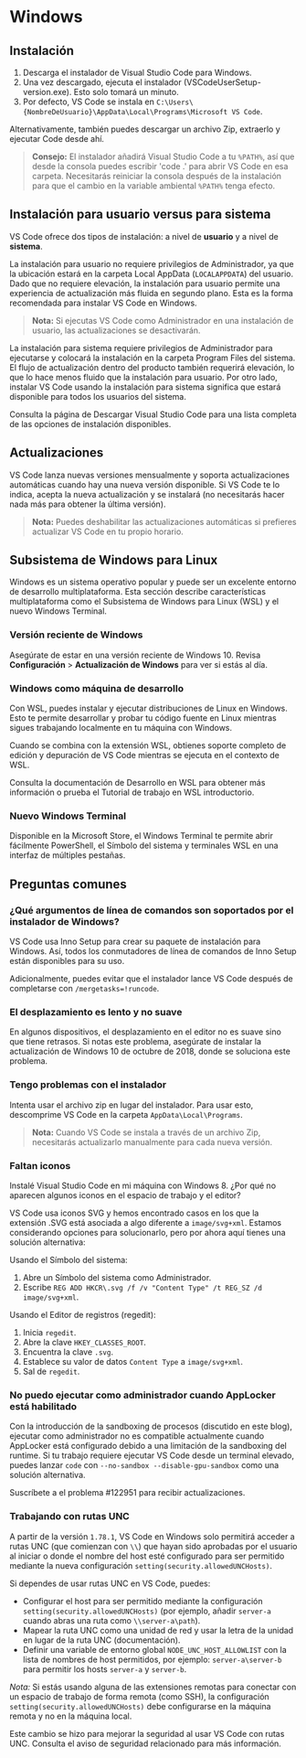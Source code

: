 # Windows

## Instalación

1. Descarga el instalador de Visual Studio Code para Windows.
2. Una vez descargado, ejecuta el instalador (VSCodeUserSetup-version.exe). Esto solo tomará un minuto.
3. Por defecto, VS Code se instala en `C:\Users\{NombreDeUsuario}\AppData\Local\Programs\Microsoft VS Code`.

Alternativamente, también puedes descargar un archivo Zip, extraerlo y ejecutar Code desde ahí.

>**Consejo:** El instalador añadirá Visual Studio Code a tu `%PATH%`, así que desde la consola puedes escribir 'code .' para abrir VS Code en esa carpeta. Necesitarás reiniciar la consola después de la instalación para que el cambio en la variable ambiental `%PATH%` tenga efecto.

## Instalación para usuario versus para sistema

VS Code ofrece dos tipos de instalación: a nivel de **usuario** y a nivel de **sistema**.

La instalación para usuario no requiere privilegios de Administrador, ya que la ubicación estará en la carpeta Local AppData (`LOCALAPPDATA`) del usuario. Dado que no requiere elevación, la instalación para usuario permite una experiencia de actualización más fluida en segundo plano. Esta es la forma recomendada para instalar VS Code en Windows.

>**Nota:** Si ejecutas VS Code como Administrador en una instalación de usuario, las actualizaciones se desactivarán.

La instalación para sistema requiere privilegios de Administrador para ejecutarse y colocará la instalación en la carpeta Program Files del sistema. El flujo de actualización dentro del producto también requerirá elevación, lo que lo hace menos fluido que la instalación para usuario. Por otro lado, instalar VS Code usando la instalación para sistema significa que estará disponible para todos los usuarios del sistema.

Consulta la página de Descargar Visual Studio Code para una lista completa de las opciones de instalación disponibles.

## Actualizaciones

VS Code lanza nuevas versiones mensualmente y soporta actualizaciones automáticas cuando hay una nueva versión disponible. Si VS Code te lo indica, acepta la nueva actualización y se instalará (no necesitarás hacer nada más para obtener la última versión).

>**Nota:** Puedes deshabilitar las actualizaciones automáticas si prefieres actualizar VS Code en tu propio horario.

## Subsistema de Windows para Linux

Windows es un sistema operativo popular y puede ser un excelente entorno de desarrollo multiplataforma. Esta sección describe características multiplataforma como el Subsistema de Windows para Linux (WSL) y el nuevo Windows Terminal.

### Versión reciente de Windows

Asegúrate de estar en una versión reciente de Windows 10. Revisa **Configuración** > **Actualización de Windows** para ver si estás al día.

### Windows como máquina de desarrollo

Con WSL, puedes instalar y ejecutar distribuciones de Linux en Windows. Esto te permite desarrollar y probar tu código fuente en Linux mientras sigues trabajando localmente en tu máquina con Windows.

Cuando se combina con la extensión WSL, obtienes soporte completo de edición y depuración de VS Code mientras se ejecuta en el contexto de WSL.

Consulta la documentación de Desarrollo en WSL para obtener más información o prueba el Tutorial de trabajo en WSL introductorio.

### Nuevo Windows Terminal

Disponible en la Microsoft Store, el Windows Terminal te permite abrir fácilmente PowerShell, el Símbolo del sistema y terminales WSL en una interfaz de múltiples pestañas.

## Preguntas comunes

### ¿Qué argumentos de línea de comandos son soportados por el instalador de Windows?

VS Code usa Inno Setup para crear su paquete de instalación para Windows. Así, todos los conmutadores de línea de comandos de Inno Setup están disponibles para su uso.

Adicionalmente, puedes evitar que el instalador lance VS Code después de completarse con `/mergetasks=!runcode`.

### El desplazamiento es lento y no suave

En algunos dispositivos, el desplazamiento en el editor no es suave sino que tiene retrasos. Si notas este problema, asegúrate de instalar la actualización de Windows 10 de octubre de 2018, donde se soluciona este problema.

### Tengo problemas con el instalador

Intenta usar el archivo zip en lugar del instalador. Para usar esto, descomprime VS Code en la carpeta `AppData\Local\Programs`.

>**Nota:** Cuando VS Code se instala a través de un archivo Zip, necesitarás actualizarlo manualmente para cada nueva versión.

### Faltan iconos

Instalé Visual Studio Code en mi máquina con Windows 8. ¿Por qué no aparecen algunos iconos en el espacio de trabajo y el editor?

VS Code usa iconos SVG y hemos encontrado casos en los que la extensión .SVG está asociada a algo diferente a `image/svg+xml`. Estamos considerando opciones para solucionarlo, pero por ahora aquí tienes una solución alternativa:

Usando el Símbolo del sistema:

1. Abre un Símbolo del sistema como Administrador.
2. Escribe `REG ADD HKCR\.svg /f /v "Content Type" /t REG_SZ /d image/svg+xml`.

Usando el Editor de registros (regedit):

1. Inicia `regedit`.
2. Abre la clave `HKEY_CLASSES_ROOT`.
3. Encuentra la clave `.svg`.
4. Establece su valor de datos `Content Type` a `image/svg+xml`.
5. Sal de `regedit`.

### No puedo ejecutar como administrador cuando AppLocker está habilitado

Con la introducción de la sandboxing de procesos (discutido en este blog), ejecutar como administrador no es compatible actualmente cuando AppLocker está configurado debido a una limitación de la sandboxing del runtime. Si tu trabajo requiere ejecutar VS Code desde un terminal elevado, puedes lanzar `code` con `--no-sandbox --disable-gpu-sandbox` como una solución alternativa.

Suscríbete a el problema #122951 para recibir actualizaciones.

### Trabajando con rutas UNC

A partir de la versión `1.78.1`, VS Code en Windows solo permitirá acceder a rutas UNC (que comienzan con `\\`) que hayan sido aprobadas por el usuario al iniciar o donde el nombre del host esté configurado para ser permitido mediante la nueva configuración `setting(security.allowedUNCHosts)`.

Si dependes de usar rutas UNC en VS Code, puedes:

* Configurar el host para ser permitido mediante la configuración `setting(security.allowedUNCHosts)` (por ejemplo, añadir `server-a` cuando abras una ruta como `\\server-a\path`).
* Mapear la ruta UNC como una unidad de red y usar la letra de la unidad en lugar de la ruta UNC (documentación).
* Definir una variable de entorno global `NODE_UNC_HOST_ALLOWLIST` con la lista de nombres de host permitidos, por ejemplo: `server-a\server-b` para permitir los hosts `server-a` y `server-b`.

*Nota:* Si estás usando alguna de las extensiones remotas para conectar con un espacio de trabajo de forma remota (como SSH), la configuración `setting(security.allowedUNCHosts)` debe configurarse en la máquina remota y no en la máquina local.

Este cambio se hizo para mejorar la seguridad al usar VS Code con rutas UNC. Consulta el aviso de seguridad relacionado para más información.
